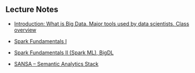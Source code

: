 ## Lecture Notes

- [Introduction: What is Big Data. Major tools used by data scientists. Class overview](slides/1.Introduction.pdf)

- [Spark Fundamentals I](slides/2.Spark_Fundamentals_I.pdf)

- [Spark Fundamentals II (Spark ML), BigDL](slides/3.ML_on_Spark_(MLlib_and_BigDL).pdf)

- [SANSA – Semantic Analytics Stack](slides/4.SANSA_Semantic_Analytics_Stack.pdf)
